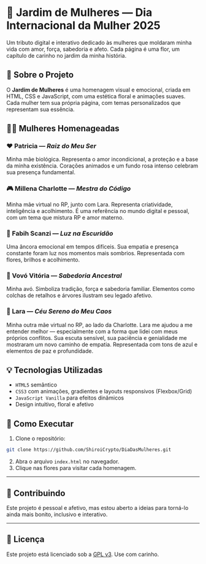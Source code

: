 # 🌸 Jardim de Mulheres — Dia Internacional da Mulher 2025

Um tributo digital e interativo dedicado às mulheres que moldaram minha vida com amor, força, sabedoria e afeto. Cada página é uma flor, um capítulo de carinho no jardim da minha história.

## 🌷 Sobre o Projeto

O **Jardim de Mulheres** é uma homenagem visual e emocional, criada em HTML, CSS e JavaScript, com uma estética floral e animações suaves. Cada mulher tem sua própria página, com temas personalizados que representam sua essência.

## 👩‍🌾 Mulheres Homenageadas

### ❤️ Patricia — *Raiz do Meu Ser*
Minha mãe biológica. Representa o amor incondicional, a proteção e a base da minha existência. Corações animados e um fundo rosa intenso celebram sua presença fundamental.

### 🎮 Millena Charlotte — *Mestra do Código*
Minha mãe virtual no RP, junto com Lara. Representa criatividade, inteligência e acolhimento. É uma referência no mundo digital e pessoal, com um tema que mistura RP e amor materno.

### 🌟 Fabih Scanzi — *Luz na Escuridão*
Uma âncora emocional em tempos difíceis. Sua empatia e presença constante foram luz nos momentos mais sombrios. Representada com flores, brilhos e acolhimento.

### 🌳 Vovó Vitória — *Sabedoria Ancestral*
Minha avó. Simboliza tradição, força e sabedoria familiar. Elementos como colchas de retalhos e árvores ilustram seu legado afetivo.

### 💙 Lara — *Céu Sereno do Meu Caos*
Minha outra mãe virtual no RP, ao lado da Charlotte. Lara me ajudou a me entender melhor — especialmente com a forma que lidei com meus próprios conflitos. Sua escuta sensível, sua paciência e genialidade me mostraram um novo caminho de empatia. Representada com tons de azul e elementos de paz e profundidade.

## 💡 Tecnologias Utilizadas

- `HTML5` semântico
- `CSS3` com animações, gradientes e layouts responsivos (Flexbox/Grid)
- `JavaScript Vanilla` para efeitos dinâmicos
- Design intuitivo, floral e afetivo

## 🚀 Como Executar

1. Clone o repositório:
```bash
git clone https://github.com/ShiroiCrypto/DiaDasMulheres.git
````

2. Abra o arquivo `index.html` no navegador.
3. Clique nas flores para visitar cada homenagem.

---

## 🌻 Contribuindo

Este projeto é pessoal e afetivo, mas estou aberto a ideias para torná-lo ainda mais bonito, inclusivo e interativo.

---

## 💌 Licença

Este projeto está licenciado sob a [GPL v3](https://www.gnu.org/licenses/gpl-3.0). Use com carinho.

